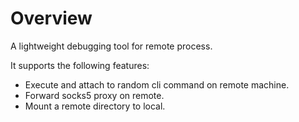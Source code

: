 # Overview

A lightweight debugging tool for remote process.

It supports the following features:

- Execute and attach to random cli command on remote machine.
- Forward socks5 proxy on remote.
- Mount a remote directory to local.
